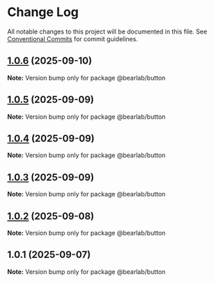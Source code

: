 # Change Log

All notable changes to this project will be documented in this file.
See [Conventional Commits](https://conventionalcommits.org) for commit guidelines.

## [1.0.6](https://github.com/hasanbala/ui-components/compare/@bearlab/button@1.0.5...@bearlab/button@1.0.6) (2025-09-10)

**Note:** Version bump only for package @bearlab/button





## [1.0.5](https://github.com/hasanbala/ui-components/compare/@bearlab/button@1.0.4...@bearlab/button@1.0.5) (2025-09-09)

**Note:** Version bump only for package @bearlab/button





## [1.0.4](https://github.com/hasanbala/ui-components/compare/@bearlab/button@1.0.3...@bearlab/button@1.0.4) (2025-09-09)

**Note:** Version bump only for package @bearlab/button





## [1.0.3](https://github.com/hasanbala/ui-components/compare/@bearlab/button@1.0.2...@bearlab/button@1.0.3) (2025-09-09)

**Note:** Version bump only for package @bearlab/button





## [1.0.2](https://github.com/hasanbala/ui-components/compare/@bearlab/button@1.0.1...@bearlab/button@1.0.2) (2025-09-08)

**Note:** Version bump only for package @bearlab/button





## 1.0.1 (2025-09-07)

**Note:** Version bump only for package @bearlab/button
